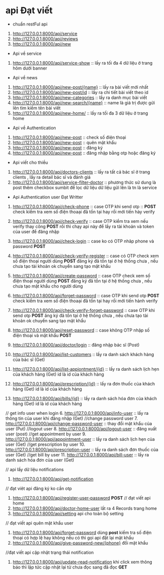 # api Đạt viết 
- chuẩn restFul api
1. http://127.0.0.1:8000/api/service
2. http://127.0.0.1:8000/api/reviews
3. http://127.0.0.1:8000/api/new
- Api về service 
1. http://127.0.0.1:8000/api/service-show  :: lấy ra tối đa 4 dữ liệu ở trang hôm dưới banner
- Api về news
1. http://127.0.0.1:8000/api/new-post/{name}  :: lấy ra bài viết mới nhất
2. http://127.0.0.1:8000/api/new-post/id  :: lấy ra chi tiết bài viết theo id
3. http://127.0.0.1:8000/api/new-categories :: lấy ra danh mục bài viết
4. http://127.0.0.1:8000/api/new-search/{name} :: name là giá trị được gửi lên tìm kiếm tên bài viết
5. http://127.0.0.1:8000/api/new-home/ :: lấy ra tối đa 3 dữ liệu ở trang home 
- Api về Authentication
1. http://127.0.0.1:8000/api/new-post  :: check số điện thoại 
2. http://127.0.0.1:8000/api/new-post  :: quên mật khẩu
3. http://127.0.0.1:8000/api/new-post  :: đăng ký
4. http://127.0.0.1:8000/api/new-post  :: đăng nhập bằng otp hoặc đăng ký 
- Api viết cho thiều 
1. http://127.0.0.1:8000/api/doctors-clients  :: lấy ra tất cả bác sĩ ở trang clients , lấy ra detail bác sĩ và đánh giá 
2. http://127.0.0.1:8000/api/service-filter-doctor :: phương thức sử dung là post thêm checkbox
sumbit để lọc dữ liệu dữ liệu gửi lên là tn là service
- Api Authentication user Đạt Writter
1. http://127.0.0.1:8000/api/check-phone  :: case OTP khi send otp :: **POST**
check kiểm tra xem số điện thoaại đã tồn tại hay rồi mới tiến hày verify
2. http://127.0.0.1:8000/api/check-verify  :: case OTP kiểm tra xem nếu verify thay công  **POST**
rồi thì chạy api này để lấy ra tài khoản và token của user để đăng nhập
3. http://127.0.0.1:8000/api/check-login   :: case ko có OTP nhâp phone và password  **POST**

4. http://127.0.0.1:8000/api/check-verify-register  :: case có OTP check xem số điện thoại người dùng  **POST**
đăng ký đã tồn tại ở hệ thống chưa , nếu chưa tạo tài khoản ok chuyển sang tạo mật khẩu

5. http://127.0.0.1:8000/api/create-password  :: case OTP check xem số điện thoại người dùng **POST**
đăng ký đã tồn tại ở hệ thống chưa , nếu chưa tạo mật khẩu cho người dùng

6. http://127.0.0.1:8000/api/forget-password :: case OTP khi send otp **POST**
check kiểm tra xem số điện thoaại đã tồn tại hay rồi mới tiến hành verify

7. http://127.0.0.1:8000/api/check-verify-forget-password :: case OTP khi send otp **POST**
   ăng ký đã tồn tại ở hệ thống chưa , nếu chưa tạo tài khoản ok chuyển sang tạo mật khẩu

8. http://127.0.0.1:8000/api/reset-password :: case không OTP nhập số điện thoại và mật khẩu **POST**

1. http://127.0.0.1:8000/api/doctor/login :: đăng nhập bác sĩ (Post)
2. http://127.0.0.1:8000/api/list-customers :: lấy ra danh sách khách hàng của bác sĩ (Get)
3. http://127.0.0.1:8000/api/list-appiontment/{id} :: lấy ra danh sách lịch hẹn của khách hàng (Get) id là id của khách hàng
4. http://127.0.0.1:8000/api/prescription/{id} :: lấy ra đơn thuốc của khách hàng (Get) id là id của khách hàng
5. http://127.0.0.1:8000/api/bills/{id} :: lấy ra danh sách hóa đơn của khách hàng (Get) id là id của khách hàng

// get info user when login
6. http://127.0.0.1:8000/api/info-user :: lấy ra thông tin của user khi đăng nhập (Get)
//change password user
7. http://127.0.0.1:8000/api/change-password-user :: thay đổi mật khẩu của user (Put)
//logout user
8. http://127.0.0.1:8000/api/logout-user :: đăng xuất user (post)
//get appointment by user
9. http://127.0.0.1:8000/api/appointment-user :: lấy ra danh sách lịch hẹn của user (Get)
//get prescription by user
10. http://127.0.0.1:8000/api/prescription-user :: lấy ra danh sách đơn thuốc của user (Get)
//get bill by user
11. http://127.0.0.1:8000/api/bill-user :: lấy ra danh sách hóa đơn của user (Get)


// api lấy dữ liệu notifications 
1. http://127.0.0.1:8000/api/get-notification





// đạt viêt api đăng ký ko cần otp 
1. http://127.0.0.1:8000/api/register-user-password **POST**
// đạt viết api home 
1. http://127.0.0.1:8000/api/doctor-home-user lất ra 4 Records trang home
2. http://127.0.0.1:8000/api/setting api cho toàn bộ setting

// đạt viết api quên mật khẩu user 
1. http://127.0.0.1:8000/api/forget-password dùng **post** kiểm tra số điện thoại có hợp lệ hay không nếu có thì gọi api
đặt lại mật khẩu 
2. http://127.0.0.1:8000/api/give-password-new/{phone} đổi mật khẩu 

//đạt viết api cập nhật trạng thái notification 
1. http://127.0.0.1:8000/api/update-read-notification khi click xem thông báo thì lập tức cập nhật lại từ chưa đọc sang
đã đọc **GET**  